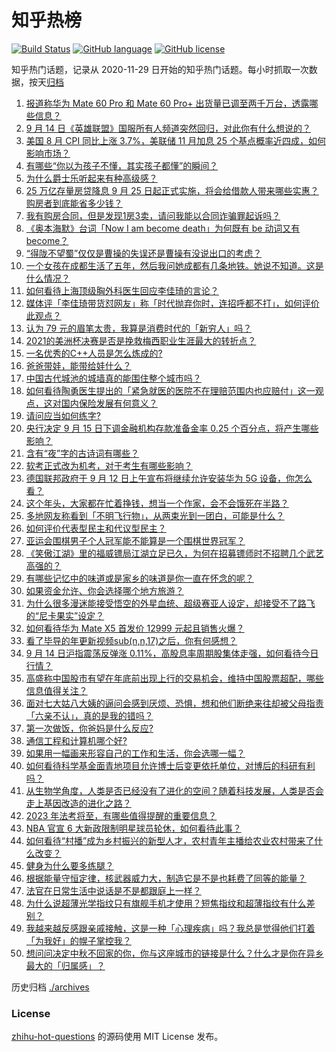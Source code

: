 # 知乎热榜
[![Build Status](https://github.com/ToWeLong/zhihu-hot-questions/workflows/CI/badge.svg)](https://github.com/ToWeLong/zhihu-hot-questions/actions)
[![GitHub language](https://img.shields.io/badge/language-golang-orange.svg)](https://golang.org/)
[![GitHub license](https://img.shields.io/github/license/ToWeLong/zhihu-hot-questions)](https://github.com/ToWeLong/zhihu-hot-questions/blob/main/LICENSE)

知乎热门话题，记录从 2020-11-29 日开始的知乎热门话题。每小时抓取一次数据，按天[归档](./archives)

<!-- BEGIN -->

1. [报道称华为 Mate 60 Pro 和 Mate 60 Pro+ 出货量已调至两千万台，透露哪些信息？](https://www.zhihu.com/question/622026607)
1. [9 月 14 日《英雄联盟》国服所有人频道突然回归，对此你有什么想说的？](https://www.zhihu.com/question/622007600)
1. [美国 8 月 CPI 同比上涨 3.7%，美联储 11 月加息 25 个基点概率近四成，如何影响市场？](https://www.zhihu.com/question/621997713)
1. [有哪些“你以为孩子不懂，其实孩子都懂”的瞬间？](https://www.zhihu.com/question/621972797)
1. [为什么爵士乐听起来有种高级感？](https://www.zhihu.com/question/508869658)
1. [25 万亿存量房贷降息 9 月 25 日起正式实施，将会给借款人带来哪些实惠？购房者到底能省多少钱？](https://www.zhihu.com/question/621483860)
1. [我有购房合同，但是发现1房3卖，请问我能以合同诈骗罪起诉吗？](https://www.zhihu.com/question/533236124)
1. [《奥本海默》台词「Now I am become death」为何既有 be 动词又有 become？](https://www.zhihu.com/question/621379518)
1. [“得陇不望蜀”仅仅是曹操的失误还是曹操有没说出口的考虑？](https://www.zhihu.com/question/294271986)
1. [一个女孩在成都生活了五年，然后我问她成都有几条地铁。她说不知道。这是什么情况？](https://www.zhihu.com/question/312617754)
1. [如何看待上海顶级胸外科医生回应李佳琦的言论？](https://www.zhihu.com/question/621851774)
1. [媒体评「李佳琦带货怼网友」称「时代抛弃你时，连招呼都不打」，如何评价此观点？](https://www.zhihu.com/question/621845083)
1. [认为 79 元的眉笔太贵，我算是消费时代的「新穷人」吗？](https://www.zhihu.com/question/621562231)
1. [2021的美洲杯决赛是否是挽救梅西职业生涯最大的转折点？](https://www.zhihu.com/question/621926453)
1. [一名优秀的C++人员是怎么炼成的?](https://www.zhihu.com/question/621331372)
1. [爸爸带娃，能带给娃什么？](https://www.zhihu.com/question/615937175)
1. [中国古代城池的城墙真的能围住整个城市吗？](https://www.zhihu.com/question/21551144)
1. [如何看待陶勇医生提出的「紧急就医的医院不在理赔范围内也应赔付」这一观点，这对国内保险发展有何意义？](https://www.zhihu.com/question/622031743)
1. [请问应当如何练字?](https://www.zhihu.com/question/595171300)
1. [央行决定 9 月 15 日下调金融机构存款准备金率 0.25 个百分点，将产生哪些影响？](https://www.zhihu.com/question/622051976)
1. [含有“夜”字的古诗词有哪些？](https://www.zhihu.com/question/622097516)
1. [软考正式改为机考，对于考生有哪些影响？](https://www.zhihu.com/question/617610628)
1. [德国联邦政府于 9 月 12 日上午宣布将继续允许安装华为 5G 设备，你怎么看？](https://www.zhihu.com/question/621979183)
1. [这个年头，大家都在忙着挣钱，想当一个作家，会不会饿死在半路？](https://www.zhihu.com/question/615375388)
1. [多地网友称看到「不明飞行物」，从两束光到一团白，可能是什么？](https://www.zhihu.com/question/621973056)
1. [如何评价代表型民主和代议型民主？](https://www.zhihu.com/question/24677563)
1. [亚运会围棋男子个人冠军能不能算是一个围棋世界冠军？](https://www.zhihu.com/question/621321832)
1. [《笑傲江湖》里的福威镖局江湖立足已久，为何在招募镖师时不招聘几个武艺高强的？](https://www.zhihu.com/question/60630948)
1. [有哪些记忆中的味道或是家乡的味道是你一直在怀念的呢？](https://www.zhihu.com/question/23588021)
1. [如果资金允许、你会选择哪个地方旅游？](https://www.zhihu.com/question/621585682)
1. [为什么很多漫迷能接受悟空的外星血统、超级赛亚人设定，却接受不了路飞的“尼卡果实”设定？](https://www.zhihu.com/question/616972351)
1. [如何看待华为 Mate X5 首发价 12999 元起且销售火爆？](https://www.zhihu.com/question/621983705)
1. [看了毕导的年更新视频sub(n,n,17)之后，你有何感想？](https://www.zhihu.com/question/619988412)
1. [9 月 14 日沪指震荡反弹涨 0.11%，高股息率周期股集体走强，如何看待今日行情？](https://www.zhihu.com/question/621982339)
1. [高盛称中国股市有望在年底前出现上行的交易机会，维持中国股票超配，哪些信息值得关注？](https://www.zhihu.com/question/622028864)
1. [面对七大姑八大姨的逼问会感到厌烦、恐惧，想和他们断绝来往却被父母指责「六亲不认」，真的是我的错吗？](https://www.zhihu.com/question/620481516)
1. [第一次做饭，你爸妈是什么反应?](https://www.zhihu.com/question/613361829)
1. [通信工程和计算机哪个好?](https://www.zhihu.com/question/608901749)
1. [如果用一幅画来形容自己的工作和生活，你会选哪一幅？](https://www.zhihu.com/question/620754262)
1. [如何看待科学基金面青地项目允许博士后变更依托单位，对博后的科研有利吗？](https://www.zhihu.com/question/621830642)
1. [从生物学角度，人类是否已经没有了进化的空间？随着科技发展，人类是否会走上基因改造的进化之路？](https://www.zhihu.com/question/621952455)
1. [2023 年法考将至，有哪些值得提醒的重要信息？](https://www.zhihu.com/question/621637430)
1. [NBA 官宣 6 大新政限制明星球员轮休，如何看待此事？](https://www.zhihu.com/question/621992322)
1. [如何看待“村播”成为乡村振兴的新型人才，农村青年主播给农业农村带来了什么改变？](https://www.zhihu.com/question/622005390)
1. [健身为什么要多练腿？](https://www.zhihu.com/question/621928558)
1. [根据能量守恒定律，核武器威力大，制造它是不是也耗费了同等的能量？](https://www.zhihu.com/question/621620292)
1. [法官在日常生活中说话是不是都跟庭上一样？](https://www.zhihu.com/question/617955394)
1. [为什么说超薄光学指纹只有旗舰手机才使用？短焦指纹和超薄指纹有什么差别？](https://www.zhihu.com/question/621354698)
1. [我越来越反感跟亲戚接触，这是一种「心理疾病」吗？我总是觉得他们打着「为我好」的幌子掌控我？](https://www.zhihu.com/question/620481508)
1. [想问问决定中秋不回家的你，你与这座城市的链接是什么？什么才是你在异乡最大的「归属感」？](https://www.zhihu.com/question/621804802)

<!-- END -->

历史归档 [./archives](./archives)


### License
[zhihu-hot-questions](https://github.com/towelong/zhihu-hot-questions) 的源码使用 MIT License 发布。